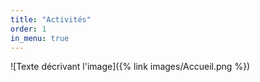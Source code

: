 ```yaml
---
title: "Activités"
order: 1
in_menu: true
---
```

![Texte décrivant l'image]({% link images/Accueil.png %}) 